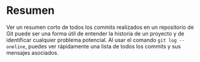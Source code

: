 # Resumen

Ver un resumen corto de todos los commits realizados en un repositorio de Git puede ser una forma útil de entender la historia de un proyecto y de identificar cualquier problema potencial. Al usar el comando `git log --oneline`, puedes ver rápidamente una lista de todos los commits y sus mensajes asociados.
